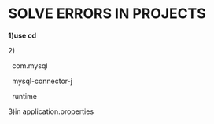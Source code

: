 # S**OLVE ERRORS IN PROJECTS**

**1)use cd**





2)<dependency>

&nbsp;   <groupId>com.mysql</groupId>

&nbsp;   <artifactId>mysql-connector-j</artifactId>

&nbsp;   <scope>runtime</scope>

</dependency>





3)in application.properties



